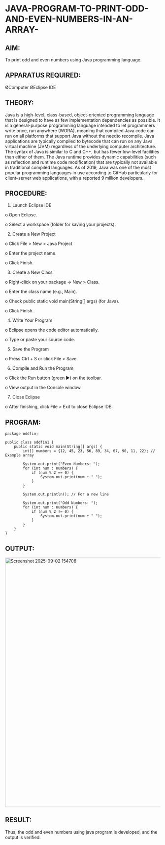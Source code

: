 # JAVA-PROGRAM-TO-PRINT-ODD-AND-EVEN-NUMBERS-IN-AN-ARRAY-

## AIM:
To print odd and even numbers using Java programming language.

## APPARATUS REQUIRED:

ØComputer ØEclipse IDE

## THEORY:
Java is a high-level, class-based, object-oriented programming language that is designed to have as few implementation dependencies as possible. It is a general-purpose programming language intended to let programmers write once, run anywhere (WORA), meaning that compiled Java code can run on all platforms that support Java without the needto recompile. Java applications are typically compiled to bytecode that can run on any Java virtual machine (JVM) regardless of the underlying computer architecture. The syntax of Java is similar to C and C++, but has fewer low-level facilities than either of them. The Java runtime provides dynamic capabilities (such as reflection and runtime code modification) that are typically not available in traditional compiled languages. As of 2019, Java was one of the most popular programming languages in use according to GitHub particularly for client–server web applications, with a reported 9 million developers.


## PROCEDURE:
1. Launch Eclipse IDE

o Open Eclipse.

o Select a workspace (folder for saving your projects).

2. Create a New Project

o Click File > New > Java Project

o Enter the project name.

o Click Finish.

3. Create a New Class 

o Right-click on your package → New > Class.

o Enter the class name (e.g., Main).

o Check public static void main(String[] args) (for Java).

o Click Finish.

4. Write Your Program

o Eclipse opens the code editor automatically.

o Type or paste your source code.

5. Save the Program

o Press Ctrl + S or click File > Save.

6. Compile and Run the Program

o Click the Run button (green ▶) on the toolbar.

o View output in the Console window.

7. Close Eclipse

o After finishing, click File > Exit to close Eclipse IDE.

## PROGRAM:
```
package oddfin;

public class oddfin1 {
    public static void main(String[] args) {
        int[] numbers = {12, 45, 23, 56, 89, 34, 67, 90, 11, 22}; // Example array

        System.out.print("Even Numbers: ");
        for (int num : numbers) {
            if (num % 2 == 0) {
                System.out.print(num + " ");
            }
        }

        System.out.println(); // For a new line

        System.out.print("Odd Numbers: ");
        for (int num : numbers) {
            if (num % 2 != 0) {
                System.out.print(num + " ");
            }
        }
    }
}
```
## OUTPUT:
 <img width="1071" height="806" alt="Screenshot 2025-09-02 154708" src="https://github.com/user-attachments/assets/161e2f89-c35e-4083-81b3-37453b5abfad" />




## RESULT:

Thus, the odd and even numbers using java program is developed, and the output is verified.
